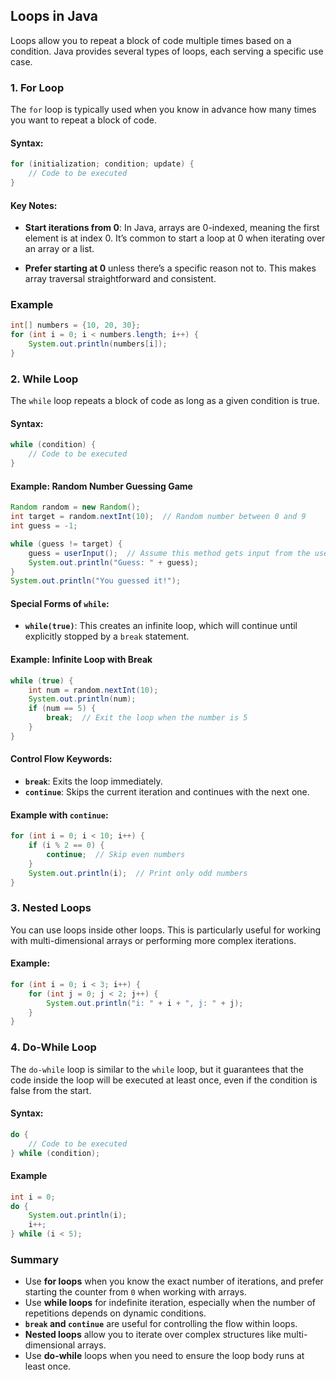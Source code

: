 ## Loops in Java

Loops allow you to repeat a block of code multiple times based on a condition. Java provides several types of loops, each serving a specific use case.

### 1. For Loop

The `for` loop is typically used when you know in advance how many times you want to repeat a block of code.

#### Syntax:

```java
for (initialization; condition; update) {
    // Code to be executed
}
```
#### Key Notes:

-   **Start iterations from 0**: In Java, arrays are 0-indexed, meaning the first element is at index 0. It’s common to start a loop at 0 when iterating over an array or a list.
    
-   **Prefer starting at 0** unless there’s a specific reason not to. This makes array traversal straightforward and consistent.

### Example
```java
int[] numbers = {10, 20, 30};
for (int i = 0; i < numbers.length; i++) {
    System.out.println(numbers[i]);
}
```
### 2. While Loop

The `while` loop repeats a block of code as long as a given condition is true.

#### Syntax:
```java
while (condition) {
    // Code to be executed
}
```
#### Example: Random Number Guessing Game
```java
Random random = new Random();
int target = random.nextInt(10);  // Random number between 0 and 9
int guess = -1;

while (guess != target) {
    guess = userInput();  // Assume this method gets input from the user
    System.out.println("Guess: " + guess);
}
System.out.println("You guessed it!");
```

#### Special Forms of `while`:

-   **`while(true)`**: This creates an infinite loop, which will continue until explicitly stopped by a `break` statement.

#### Example: Infinite Loop with Break

```java
while (true) {
    int num = random.nextInt(10);
    System.out.println(num);
    if (num == 5) {
        break;  // Exit the loop when the number is 5
    }
}
```
#### Control Flow Keywords:

-   **`break`**: Exits the loop immediately.
-   **`continue`**: Skips the current iteration and continues with the next one.

#### Example with `continue`:

```java 
for (int i = 0; i < 10; i++) {
    if (i % 2 == 0) {
        continue;  // Skip even numbers
    }
    System.out.println(i);  // Print only odd numbers
}
```

### 3. Nested Loops

You can use loops inside other loops. This is particularly useful for working with multi-dimensional arrays or performing more complex iterations.

#### Example:
```java
for (int i = 0; i < 3; i++) {
    for (int j = 0; j < 2; j++) {
        System.out.println("i: " + i + ", j: " + j);
    }
}
```
### 4. Do-While Loop

The `do-while` loop is similar to the `while` loop, but it guarantees that the code inside the loop will be executed at least once, even if the condition is false from the start.

#### Syntax:
```java
do {
    // Code to be executed
} while (condition);
```

#### Example

```java
int i = 0;
do {
    System.out.println(i);
    i++;
} while (i < 5);
```
### Summary

-   Use **for loops** when you know the exact number of iterations, and prefer starting the counter from `0` when working with arrays.
-   Use **while loops** for indefinite iteration, especially when the number of repetitions depends on dynamic conditions.
-   **`break` and `continue`** are useful for controlling the flow within loops.
-   **Nested loops** allow you to iterate over complex structures like multi-dimensional arrays.
-   Use **do-while** loops when you need to ensure the loop body runs at least once.
